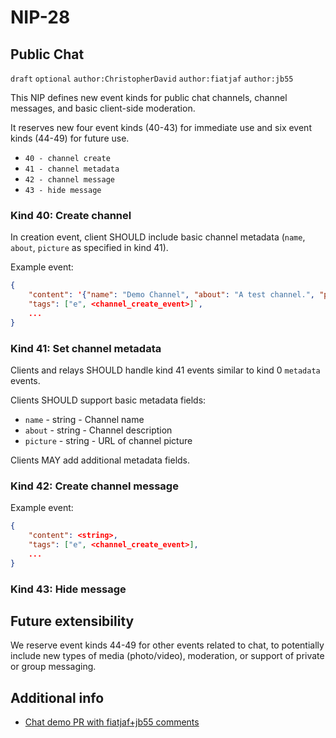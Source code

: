 
NIP-28
======

Public Chat
-----------

`draft` `optional` `author:ChristopherDavid` `author:fiatjaf` `author:jb55`

This NIP defines new event kinds for public chat channels, channel messages, and basic client-side moderation.

It reserves new four event kinds (40-43) for immediate use and six event kinds (44-49) for future use.

- `40 - channel create`
- `41 - channel metadata`
- `42 - channel message`
- `43 - hide message`

### Kind 40: Create channel

In creation event, client SHOULD include basic channel metadata (`name`, `about`, `picture` as specified in kind 41).

Example event:

```json
{
    "content": '{"name": "Demo Channel", "about": "A test channel.", "picture": "https://placekitten.com/200/200"}',
    "tags": ["e", <channel_create_event>]`,
    ...
}
```


### Kind 41: Set channel metadata

Clients and relays SHOULD handle kind 41 events similar to kind 0 `metadata` events.

Clients SHOULD support basic metadata fields:

- `name` - string - Channel name
- `about` - string - Channel description
- `picture` - string - URL of channel picture

Clients MAY add additional metadata fields.


### Kind 42: Create channel message

Example event:

```json
{
    "content": <string>,
    "tags": ["e", <channel_create_event>],
    ...
}
```

### Kind 43: Hide message





Future extensibility
--------------------

We reserve event kinds 44-49 for other events related to chat, to potentially include new types of media (photo/video), moderation, or support of private or group messaging.



Additional info
---------------

- [Chat demo PR with fiatjaf+jb55 comments](https://github.com/ArcadeCity/arcade/pull/28)

